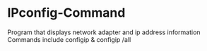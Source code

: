 # IPconfig-Command
Program that displays network adapter and ip address information
Commands include configip & configip /all
